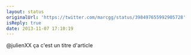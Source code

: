 ```yaml
---
layout: status
originalUrl: 'https://twitter.com/marcgg/status/398497655992905728'
isReply: true
date: 2013-11-07 17:10:19
---
```


@julienXX ça c'est un titre d'article
